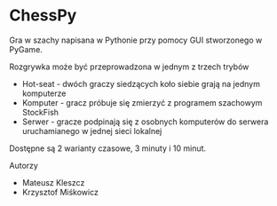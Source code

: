 # ChessPy

Gra w szachy napisana w Pythonie przy pomocy GUI stworzonego w PyGame.

Rozgrywka może być przeprowadzona w jednym z trzech trybów
* Hot-seat - dwóch graczy siedzących koło siebie grają na jednym komputerze
* Komputer - gracz próbuje się zmierzyć z programem szachowym StockFish
* Serwer - gracze podpinają się z osobnych komputerów do serwera uruchamianego w jednej sieci lokalnej

Dostępne są 2 warianty czasowe, 3 minuty i 10 minut.

Autorzy
* Mateusz Kleszcz
* Krzysztof Miśkowicz
